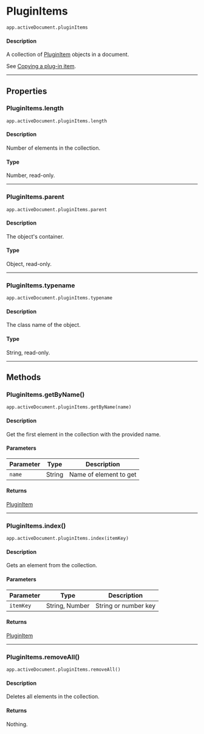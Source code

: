 # PluginItems

`app.activeDocument.pluginItems`

#### Description

A collection of [PluginItem](./PluginItem.md) objects in a document.

See [Copying a plug-in item](PluginItem.md#jsobjref-pluginitem-copying-a-plugin-item).

---

## Properties

### PluginItems.length

`app.activeDocument.pluginItems.length`

#### Description

Number of elements in the collection.

#### Type

Number, read-only.

---

### PluginItems.parent

`app.activeDocument.pluginItems.parent`

#### Description

The object's container.

#### Type

Object, read-only.

---

### PluginItems.typename

`app.activeDocument.pluginItems.typename`

#### Description

The class name of the object.

#### Type

String, read-only.

---

## Methods

### PluginItems.getByName()

`app.activeDocument.pluginItems.getByName(name)`

#### Description

Get the first element in the collection with the provided name.

#### Parameters

| Parameter   | Type   | Description            |
|-------------|--------|------------------------|
| `name`      | String | Name of element to get |

#### Returns

[PluginItem](./PluginItem.md)

---

### PluginItems.index()

`app.activeDocument.pluginItems.index(itemKey)`

#### Description

Gets an element from the collection.

#### Parameters

| Parameter   | Type           | Description          |
|-------------|----------------|----------------------|
| `itemKey`   | String, Number | String or number key |

#### Returns

[PluginItem](./PluginItem.md)

---

### PluginItems.removeAll()

`app.activeDocument.pluginItems.removeAll()`

#### Description

Deletes all elements in the collection.

#### Returns

Nothing.

